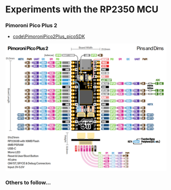 # Experiments with the RP2350 MCU

### Pimoroni Pico Plus 2

* [code\PimoroniPico2Plus_picoSDK](https://github.com/tomfleet/RP2350/tree/main/code/PimoroniPico2Plus_picoSDK)

![](assets/20240816_043342_picturepimopipico2pluspinoutpng.png)

### Others to follow...
